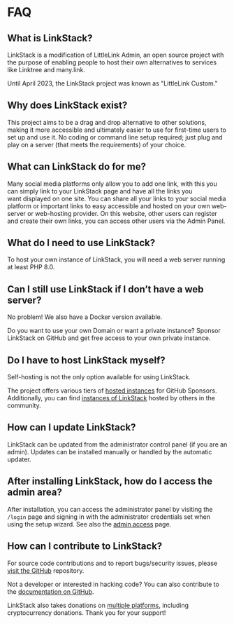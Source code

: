 # FAQ

## What is LinkStack?

LinkStack is a modification of LittleLink Admin, an open source project with the purpose of enabling people to host their own alternatives to services like Linktree and many.link.

Until April 2023, the LinkStack project was known as "LittleLink Custom."


## Why does LinkStack exist?

This project aims to be a drag and drop alternative to other solutions, making it more accessible and ultimately easier to use for first-time users to set up and use it. No coding or command line setup required; just plug and play on a server (that meets the requirements) of your choice.


## What can LinkStack do for me?

Many social media platforms only allow you to add one link, with this you can simply link to your LinkStack page and have all the links you want displayed on one site. You can share all your links to your social media platform or 
important links to easy accessible and hosted on your own web-server or web-hosting provider. On this website, other users can register and create their own links, you can access other users via the Admin Panel.


## What do I need to use LinkStack?

To host your own instance of LinkStack, you will need a web server running at least PHP 8.0.


## Can I still use LinkStack if I don’t have a web server?

No problem! We also have a Docker version available.

Do you want to use your own Domain or want a private instance? Sponsor LinkStack on GitHub and get free access to your own private instance.

## Do I have to host LinkStack myself?

Self-hosting is not the only option available for using LinkStack. 

The project offers various tiers of [hosted instances](https://linkstack.org/hosted) for GitHub Sponsors. Additionally, you can find [instances of LinkStack](https://linkstack.org/instances) hosted by others in the community.

## How can I update LinkStack?

LinkStack can be updated from the administrator control panel (if you are an admin). Updates can be installed manually or handled by the automatic updater.

## After installing LinkStack, how do I access the admin area?

After installation, you can access the administrator panel by visiting the `/login` page and signing in with the administrator credentials set when using the setup wizard. See also the [admin access](/access-admin) page.

## How can I contribute to LinkStack?

For source code contributions and to report bugs/security issues, please [visit the GitHub](https://github.com/LinkStackOrg/LinkStack) repository.

Not a developer or interested in hacking code? You can also contribute to the [documentation on GitHub](https://github.com/LinkStackOrg/docs).

LinkStack also takes donations on [multiple platforms](https://linkstack.org/donate/), including cryptocurrency donations. Thank you for your support!
